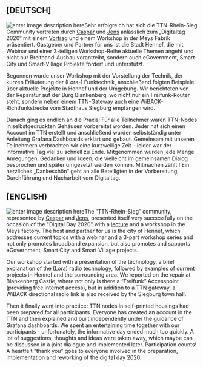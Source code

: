 ## [DEUTSCH]

![enter image description here](https://github.com/jensileinchen/smartvillage-digitaltaghennef2020/blob/master/img/Titel-Folie-800px.jpg)Sehr erfolgreich hat sich die TTN-Rhein-Sieg Community vertreten durch [Caspar](https://github.com/Drasek) und [Jens](https://github.com/jensileinchen) anlässlich zum „Digitaltag 2020“ mit einem [Vortrag](https://github.com/jensileinchen/smartvillage-digitaltaghennef2020/blob/master/Smart-Village%20Hennef-digital-2020.pdf) und einem Workshop in der Meys Fabrik präsentiert. Gastgeber und Partner für uns ist die Stadt Hennef, die mit Webinar und einer 3-teiligen Workshop-Reihe aktuelle Themen angeht und nicht nur Breitband-Ausbau vorantreibt, sondern auch eGovernment, Smart-City und Smart-Village Projekte fördert und unterstützt.

Begonnen wurde unser Workshop mit der Vorstellung der Technik, der kurzen Erläuterung der (Lora-) Funktechnik, anschließend folgten Beispiele über aktuelle Projekte in Hennef und der Umgebung. Wir berichteten von der Reparatur auf der Burg Blankenberg, wo nicht nur ein Freifunk-Router steht, sondern neben einem TTN-Gateway auch eine WiBACK-Richtfunkstrecke vom Stadthaus Siegburg empfangen wird.

Danach ging es endlich an die Praxis: Für alle Teilnehmer waren TTN-Nodes in selbstgedruckten Gehäusen vorbereitet worden. Jeder hat sich einen Account im TTN erstellt und anschließend wurden selbstständig unter Anleitung Grafana Dashboards erklärt und gebaut.  Gemeinsam mit unseren Teilnehmern verbrachten wir eine kurzweilige Zeit – leider war der informative Tag viel zu schnell zu Ende. Mitgenommen wurden jede Menge Anregungen, Gedanken und Ideen, die vielleicht im gemeinsamen Dialog besprochen und später umgesetzt werden können. Mitmachen zählt ! Ein herzliches „Dankeschön“ geht an alle Beteiligten in der Vorbereitung, Durchführung und Nacharbeit vom Digitaltag.

## [ENGLISH)

![enter image description here](https://github.com/jensileinchen/smartvillage-digitaltaghennef2020/blob/master/img/Titel-Folie-800px.jpg)The “TTN-Rhein-Sieg” community, represented by [Caspar](https://github.com/Drasek) and [Jens](https://github.com/jensileinchen), presented itself very successfully on the occasion of the "Digital Day 2020" with a [lecture](https://github.com/jensileinchen/smartvillage-digitaltaghennef2020/blob/master/Smart-Village%20Hennef-digital-2020.pdf) and a workshop in the Meys factory. The host and partner for us is the city of Hennef, which addresses current topics with a webinar and a 3-part workshop series and not only promotes broadband expansion, but also promotes and supports eGovernment, Smart City and Smart Village projects.

Our workshop started with a presentation of the technology, a brief explanation of the (Lora) radio technology, followed by examples of current projects in Hennef and the surrounding area. We reported on the repair at Blankenberg Castle, where not only is there a “Freifunk” Accesspoint (providing free internet access), but in addition to a TTN gateway, a WiBACK directional radio link is also received by the Siegburg town hall.

Then it finally went into practice: TTN nodes in self-printed housings had been prepared for all participants. Everyone has created an account in the TTN and then explained and built independently under the guidance of Grafana dashboards. We spent an entertaining time together with our participants - unfortunately, the informative day ended much too quickly. A lot of suggestions, thoughts and ideas were taken away, which maybe can be discussed in a joint dialogue and implemented later. Participation counts! A heartfelt “thank you” goes to everyone involved in the preparation, implementation and reworking of the digital day 2020.

